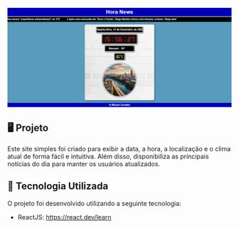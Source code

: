 <p>
    <img src="src/assets/preview.png" alt="Prévia do Site"/>
</p>

## 🖥️ Projeto
Este site simples foi criado para exibir a data, a hora, a localização e o clima atual de forma fácil e intuitiva. Além disso, disponibiliza as principais notícias do dia para manter os usuários atualizados.

## 🚀 Tecnologia Utilizada
O projeto foi desenvolvido utilizando a seguinte tecnologia:

- ReactJS: https://react.dev/learn